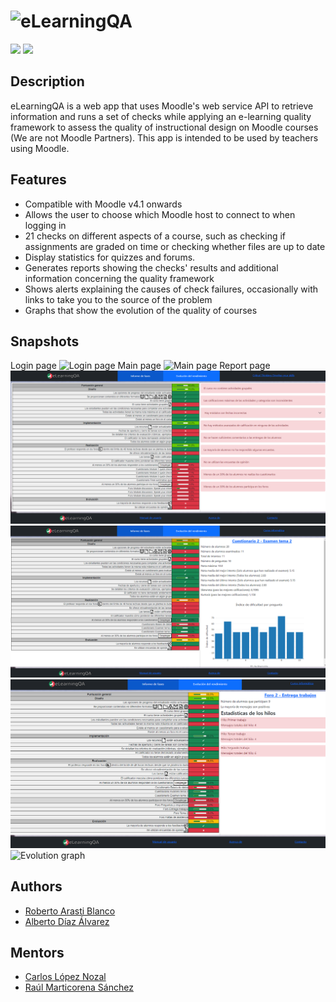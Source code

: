 # ![eLearningQA](https://github.com/ada1012/eLearningQA/blob/main/Memo/plantillaLatex-master/img/FullLogo.png?raw=true)

[![](https://github.com/ada1012/eLearningQA/actions/workflows/maven.yml/badge.svg)](https://github.com/ada1012/eLearningQA/actions/workflows/maven.yml)
[![](https://sonarcloud.io/api/project_badges/measure?project=ada1012_eLearningQA&metric=alert_status)](https://sonarcloud.io/summary/overall?id=ada1012_eLearningQA)
## Description

eLearningQA is a web app that uses Moodle's web service 
API to retrieve information and runs a set of checks
while applying an e-learning quality framework to
assess the quality of instructional design on 
Moodle courses (We are not Moodle Partners). 
This app is intended to be used by 
teachers using Moodle.


## Features

- Compatible with Moodle v4.1 onwards
- Allows the user to choose which Moodle host to connect to when logging in
- 21 checks on different aspects of a course, such as checking if assignments are graded on time or checking whether files are up to date
- Display statistics for quizzes and forums.
- Generates reports showing the checks' results and additional information concerning the quality framework
- Shows alerts explaining the causes of check failures, occasionally with links to take you to the source of the problem
- Graphs that show the evolution of the quality of courses

## Snapshots
Login page
![Login page](https://github.com/ada1012/eLearningQA/blob/main/Memo/plantillaLatex-master/img/Login.PNG?raw=true)
Main page
![Main page](https://github.com/ada1012/eLearningQA/blob/main/Memo/plantillaLatex-master/img/ListaCursos.PNG?raw=true)
Report page
![Phase report](https://github.com/ada1012/eLearningQA/blob/main/Memo/plantillaLatex-master/img/InformeFases.PNG?raw=true)
![Quiz report](https://github.com/ada1012/eLearningQA/blob/main/Memo/plantillaLatex-master/img/Cuestionarios.PNG?raw=true)
![Forum report](https://github.com/ada1012/eLearningQA/blob/main/Memo/plantillaLatex-master/img/Foros.PNG?raw=true)
![Evolution graph](https://github.com/ada1012/eLearningQA/blob/main/Memo/plantillaLatex-master/img/Evolucion.PNG?raw=true)

## Authors

- [Roberto Arasti Blanco](https://www.github.com/RobertoArastiBlanco)
- [Alberto Díaz Álvarez](https://www.github.com/ada1012)

## Mentors

- [Carlos López Nozal](https://www.github.com/clopezno)
- [Raúl Marticorena Sánchez](https://www.github.com/rmartico)

